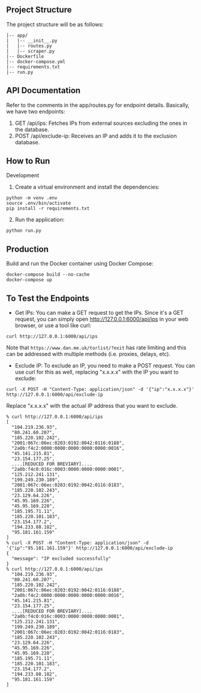 ## Project Structure
The project structure will be as follows:
```
|-- app/
|   |-- __init__.py
|   |-- routes.py
|   |-- scraper.py
|-- Dockerfile
|-- docker-compose.yml
|-- requirements.txt
|-- run.py
```

## API Documentation
Refer to the comments in the app/routes.py for endpoint details. Basically, we have two endpoints:

1. GET /api/ips: Fetches IPs from external sources excluding the ones in the database.
2. POST /api/exclude-ip: Receives an IP and adds it to the exclusion database.

## How to Run
Development
1. Create a virtual environment and install the dependencies:
```
python -m venv .env
source .env/bin/activate
pip install -r requirements.txt
```
2. Run the application:
```
python run.py
```

## Production
Build and run the Docker container using Docker Compose:
```
docker-compose build --no-cache
docker-compose up
```

## To Test the Endpoints
* Get IPs: You can make a GET request to get the IPs. Since it's a GET request, you can simply open http://127.0.0.1:6000/api/ips in your web browser, or use a tool like curl:

```
curl http://127.0.0.1:6000/api/ips
```

Note that ```https://www.dan.me.uk/torlist/?exit``` has rate limiting and this can be addressed with multiple methods (i.e. proxies, delays, etc). 

* Exclude IP: To exclude an IP, you need to make a POST request. You can use curl for this as well, replacing "x.x.x.x" with the IP you want to exclude:

```
curl -X POST -H "Content-Type: application/json" -d '{"ip":"x.x.x.x"}' http://127.0.0.1:6000/api/exclude-ip
```
Replace "x.x.x.x" with the actual IP address that you want to exclude.

```
% curl http://127.0.0.1:6000/api/ips                                                     
[
  "104.219.236.93",
  "80.241.60.207",
  "185.220.102.242",
  "2001:067c:06ec:0203:0192:0042:0116:0188",
  "2a0b:f4c2:0000:0000:0000:0000:0000:0016",
  "45.141.215.81",
  "23.154.177.25",
  ....[REDUCED FOR BREVIARY]....
  "2a0b:f4c0:016c:0003:0000:0000:0000:0001",
  "125.212.241.131",
  "199.249.230.189",
  "2001:067c:06ec:0203:0192:0042:0116:0183",
  "185.220.102.243",
  "23.129.64.226",
  "45.95.169.226",
  "45.95.169.228",
  "185.195.71.11",
  "185.220.101.183",
  "23.154.177.2",
  "194.233.88.182",
  "95.181.161.159"
]
% curl -X POST -H "Content-Type: application/json" -d '{"ip":"95.181.161.159"}' http://127.0.0.1:6000/api/exclude-ip
{
  "message": "IP excluded successfully"
}
% curl http://127.0.0.1:6000/api/ips  
  "104.219.236.93",
  "80.241.60.207",
  "185.220.102.242",
  "2001:067c:06ec:0203:0192:0042:0116:0188",
  "2a0b:f4c2:0000:0000:0000:0000:0000:0016",
  "45.141.215.81",
  "23.154.177.25",
  ....[REDUCED FOR BREVIARY]....
  "2a0b:f4c0:016c:0003:0000:0000:0000:0001",
  "125.212.241.131",
  "199.249.230.189",
  "2001:067c:06ec:0203:0192:0042:0116:0183",
  "185.220.102.243",
  "23.129.64.226",
  "45.95.169.226",
  "45.95.169.228",
  "185.195.71.11",
  "185.220.101.183",
  "23.154.177.2",
  "194.233.88.182",
  "95.181.161.159"
]
```
